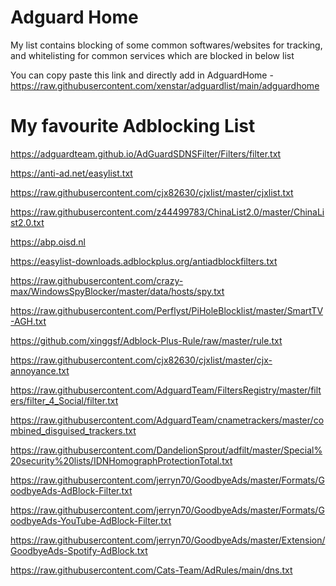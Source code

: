 # Adguard Home

My list contains blocking of some common softwares/websites for tracking, and whitelisting for common services which are blocked in below list

You can copy paste this link and directly add in AdguardHome - https://raw.githubusercontent.com/xenstar/adguardlist/main/adguardhome

# My favourite Adblocking List

https://adguardteam.github.io/AdGuardSDNSFilter/Filters/filter.txt  

https://anti-ad.net/easylist.txt

https://raw.githubusercontent.com/cjx82630/cjxlist/master/cjxlist.txt

https://raw.githubusercontent.com/z44499783/ChinaList2.0/master/ChinaList2.0.txt

https://abp.oisd.nl

https://easylist-downloads.adblockplus.org/antiadblockfilters.txt

https://raw.githubusercontent.com/crazy-max/WindowsSpyBlocker/master/data/hosts/spy.txt

https://raw.githubusercontent.com/Perflyst/PiHoleBlocklist/master/SmartTV-AGH.txt

https://github.com/xinggsf/Adblock-Plus-Rule/raw/master/rule.txt

https://raw.githubusercontent.com/cjx82630/cjxlist/master/cjx-annoyance.txt

https://raw.githubusercontent.com/AdguardTeam/FiltersRegistry/master/filters/filter_4_Social/filter.txt

https://raw.githubusercontent.com/AdguardTeam/cnametrackers/master/combined_disguised_trackers.txt

https://raw.githubusercontent.com/DandelionSprout/adfilt/master/Special%20security%20lists/IDNHomographProtectionTotal.txt

https://raw.githubusercontent.com/jerryn70/GoodbyeAds/master/Formats/GoodbyeAds-AdBlock-Filter.txt

https://raw.githubusercontent.com/jerryn70/GoodbyeAds/master/Formats/GoodbyeAds-YouTube-AdBlock-Filter.txt

https://raw.githubusercontent.com/jerryn70/GoodbyeAds/master/Extension/GoodbyeAds-Spotify-AdBlock.txt

https://raw.githubusercontent.com/Cats-Team/AdRules/main/dns.txt
